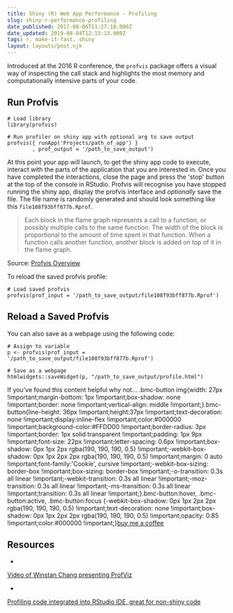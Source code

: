 ```yaml
---
title: Shiny (R) Web App Performance - Profiling
slug: shiny-r-performance-profiling
date_published: 2017-08-06T11:27:18.000Z
date_updated: 2019-08-04T12:13:13.000Z
tags: r, make-it-fast, shiny
layout: layouts/post.njk
---
```


Introduced at the 2016 R conference, the `profvis` package offers a visual way of inspecting the call stack and highlights the most memory and computationally intensive parts of your code.

## Run Profvis

    # Load library
    library(profvis)
    
    # Run profiler on shiny app with optional arg to save output
    profvis({ runApp('Projects/path_of_app') }
            , prof_output = '/path_to_save_output')
    

At this point your app will launch, to get the shiny app code to execute, interact with the parts of the application that you are interested in. Once you have completed the interactions, close the page and press the 'stop' button at the top of the console in RStudio. Profvis will recognise you have stopped running the shiny app, display the profvis interface and *optionally* save the file. The file name is randomly generated and should look something like this `file108f93bff877b.Rprof`.

> Each block in the flame graph represents a call to a function, or possibly multiple calls to the same function. The width of the block is proportional to the amount of time spent in that function. When a function calls another function, another block is added on top of it in the flame graph.

Source: [Profvis Overview](https://rstudio.github.io/profvis/)

To reload the saved profvis profile:

    # Load saved profvis
    profvis(prof_input = '/path_to_save_output/file108f93bff877b.Rprof')
    

## Reload a Saved Profvis

You can also save as a webpage using the following code:

    # Assign to variable
    p <- profvis(prof_input = '/path_to_save_output/file108f93bff877b.Rprof')
    
    # Save as a webpage
    htmlwidgets::saveWidget(p, "/path_to_save_output/profile.html")
    

If you've found this content helpful why not...
.bmc-button img{width: 27px !important;margin-bottom: 1px !important;box-shadow: none !important;border: none !important;vertical-align: middle !important;}.bmc-button{line-height: 36px !important;height:37px !important;text-decoration: none !important;display:inline-flex !important;color:#000000 !important;background-color:#FFDD00 !important;border-radius: 3px !important;border: 1px solid transparent !important;padding: 1px 9px !important;font-size: 22px !important;letter-spacing: 0.6px !important;box-shadow: 0px 1px 2px rgba(190, 190, 190, 0.5) !important;-webkit-box-shadow: 0px 1px 2px 2px rgba(190, 190, 190, 0.5) !important;margin: 0 auto !important;font-family:'Cookie', cursive !important;-webkit-box-sizing: border-box !important;box-sizing: border-box !important;-o-transition: 0.3s all linear !important;-webkit-transition: 0.3s all linear !important;-moz-transition: 0.3s all linear !important;-ms-transition: 0.3s all linear !important;transition: 0.3s all linear !important;}.bmc-button:hover, .bmc-button:active, .bmc-button:focus {-webkit-box-shadow: 0px 1px 2px 2px rgba(190, 190, 190, 0.5) !important;text-decoration: none !important;box-shadow: 0px 1px 2px 2px rgba(190, 190, 190, 0.5) !important;opacity: 0.85 !important;color:#000000 !important;}[buy me a coffee](https://www.buymeacoffee.com/6uRXFwMJD)
## Resources

- 
[Video of Winstan Chang presenting ProfViz](https://www.rstudio.com/resources/videos/profiling-and-performance/)

- 
[Profiling code integrated into RStudio IDE, great for non-shiny code](https://blog.rstudio.com/2016/05/23/profiling-with-rstudio-and-profvis/)
